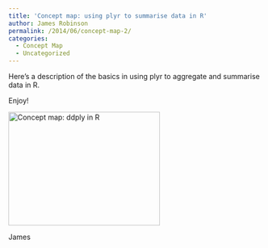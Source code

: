 ```yaml
---
title: 'Concept map: using plyr to summarise data in R'
author: James Robinson
permalink: /2014/06/concept-map-2/
categories:
  - Concept Map
  - Uncategorized
---
```

Here&#8217;s a description of the basics in using plyr to aggregate and summarise data in R.

Enjoy!

[<img class="alignnone size-medium wp-image-7867" alt="Concept map: ddply in R" src="http://teaching.software-carpentry.org/wp-content/uploads/2014/06/2014-06-19-11.27.52-300x225.jpg" width="300" height="225" />][1]

James

 [1]: http://teaching.software-carpentry.org/wp-content/uploads/2014/06/2014-06-19-11.27.52.jpg
